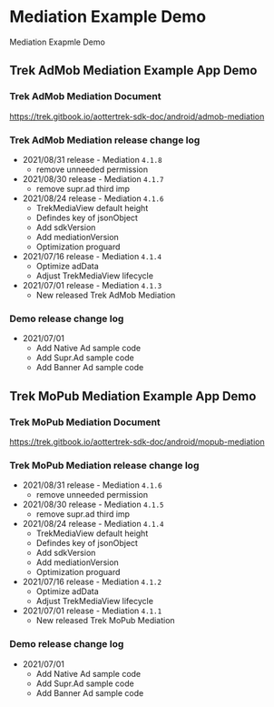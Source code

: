 # Mediation Example Demo
Mediation Exapmle Demo

## Trek AdMob Mediation Example App Demo

### Trek AdMob Mediation Document
https://trek.gitbook.io/aottertrek-sdk-doc/android/admob-mediation

### Trek AdMob Mediation release change log
- 2021/08/31 release - Mediation `4.1.8`
     - remove unneeded permission 
- 2021/08/30 release - Mediation `4.1.7`
     - remove supr.ad third imp
- 2021/08/24 release - Mediation `4.1.6`
     - TrekMediaView default height
     - Defindes key of jsonObject
     - Add sdkVersion
     - Add mediationVersion
     - Optimization proguard
- 2021/07/16 release - Mediation `4.1.4`
     - Optimize adData
     - Adjust TrekMediaView lifecycle
- 2021/07/01 release - Mediation `4.1.3`
     - New released Trek AdMob Mediation

### Demo release change log
- 2021/07/01 
    - Add Native Ad sample code 
    - Add Supr.Ad sample code
    - Add Banner Ad sample code

## Trek MoPub Mediation Example App Demo

### Trek MoPub Mediation Document
https://trek.gitbook.io/aottertrek-sdk-doc/android/mopub-mediation

### Trek MoPub Mediation release change log
- 2021/08/31 release - Mediation `4.1.6`
     - remove unneeded permission 
- 2021/08/30 release - Mediation `4.1.5`
     - remove supr.ad third imp
- 2021/08/24 release - Mediation `4.1.4`
     - TrekMediaView default height
     - Defindes key of jsonObject
     - Add sdkVersion
     - Add mediationVersion
     - Optimization proguard
- 2021/07/16 release - Mediation `4.1.2`
     - Optimize adData
     - Adjust TrekMediaView lifecycle
- 2021/07/01 release - Mediation `4.1.1`
     - New released Trek MoPub Mediation

### Demo release change log
- 2021/07/01 
    - Add Native Ad sample code 
    - Add Supr.Ad sample code
    - Add Banner Ad sample code
